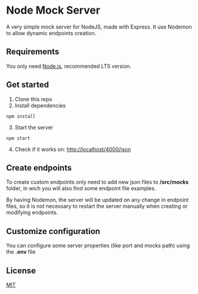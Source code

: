 # Node Mock Server

A very simple mock server for NodeJS, made with Express. It use Nodemon to allow dynamic endpoints creation.

## Requirements

You only need [Node.js](https://nodejs.org/), recommended LTS version.

## Get started

1. Clone this repo
2. Install dependencies

```
npm install
```

3. Start the server

```
npm start
```

4. Check if it works on: [http://localhost/4000/json](http://localhost/4000/json)

## Create endpoints

To create custom endpoints only need to add new json files to **/src/mocks** folder, in wich you will also find some endpoint file examples.

By having Nodemon, the server will be updated on any change in endpoint files, so it is not necessary to restart the server manually when creating or modifying endpoints.

## Customize configuration

You can configure some server properties (like port and mocks path) using the **.env** file

## License

[MIT](https://opensource.org/licenses/MIT)

